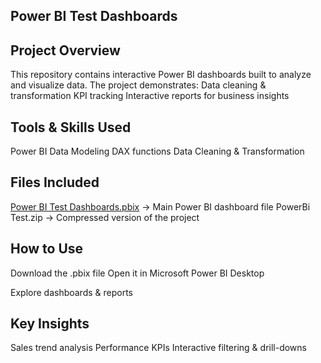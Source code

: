 ## Power BI Test Dashboards
## Project Overview

This repository contains interactive Power BI dashboards built to analyze and visualize data. The project demonstrates:
Data cleaning & transformation
KPI tracking
Interactive reports for business insights

## Tools & Skills Used
Power BI
Data Modeling
DAX functions
Data Cleaning & Transformation

 ## Files Included

[Power BI Test Dashboards.pbix](https://github.com/Junaid30121997/Powerbi-test-dashboards/blob/main/Power%20BI%20Test%20Dashboards.pbix) → Main Power BI dashboard file
PowerBi Test.zip → Compressed version of the project

## How to Use

Download the .pbix file
Open it in Microsoft Power BI Desktop

Explore dashboards & reports

## Key Insights

Sales trend analysis
Performance KPIs
Interactive filtering & drill-downs

